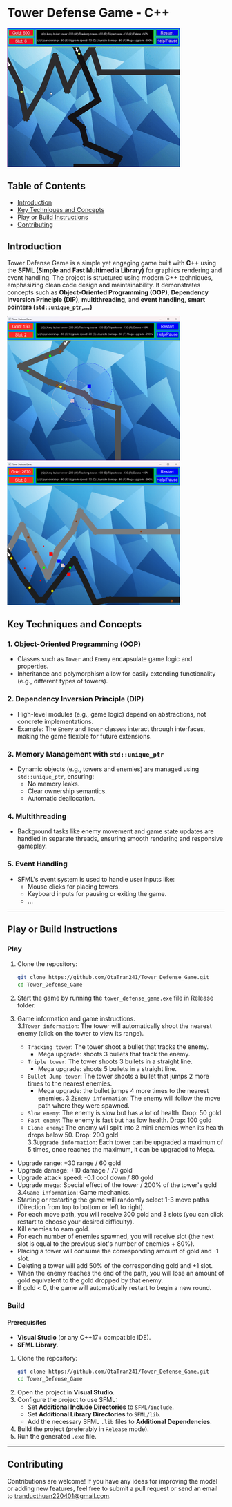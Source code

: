 
# **Tower Defense Game - C++**
<img src="./images/GamePlay.gif" style="width:400px;"/>

## Table of Contents

- [Introduction](#introduction)
- [Key Techniques and Concepts](#Key-Techniques-and-Concepts)
- [Play or Build Instructions](#Play-or-Build-Instructions)
- [Contributing](#Contributing)

## **Introduction**
Tower Defense Game is a simple yet engaging game built with **C++** using the **SFML (Simple and Fast Multimedia Library)** for graphics rendering and event handling. The project is structured using modern C++ techniques, emphasizing clean code design and maintainability. It demonstrates concepts such as **Object-Oriented Programming (OOP)**, **Dependency Inversion Principle (DIP)**, **multithreading**, and **event handling**, **smart pointers (`std::unique_ptr`,...)**

<img src="./images/InGame1.png" style="width:400px;"/> <img src="./images/InGame2.png" style="width:400px;"/>  

## **Key Techniques and Concepts**
### **1. Object-Oriented Programming (OOP)**
- Classes such as `Tower` and `Enemy` encapsulate game logic and properties.
- Inheritance and polymorphism allow for easily extending functionality (e.g., different types of towers).

### **2. Dependency Inversion Principle (DIP)**
- High-level modules (e.g., game logic) depend on abstractions, not concrete implementations.
- Example: The `Enemy` and `Tower` classes interact through interfaces, making the game flexible for future extensions.

### **3. Memory Management with `std::unique_ptr`**
- Dynamic objects (e.g., towers and enemies) are managed using `std::unique_ptr`, ensuring:
  - No memory leaks.
  - Clear ownership semantics.
  - Automatic deallocation.

### **4. Multithreading**
- Background tasks like enemy movement and game state updates are handled in separate threads, ensuring smooth rendering and responsive gameplay.

### **5. Event Handling**
- SFML's event system is used to handle user inputs like:
  - Mouse clicks for placing towers.
  - Keyboard inputs for pausing or exiting the game.
  - ...

---

## **Play or Build Instructions**

### **Play**
1. Clone the repository:
   ```bash
   git clone https://github.com/OtaTran241/Tower_Defense_Game.git
   cd Tower_Defense_Game
   ```
   
2. Start the game by running the `tower_defense_game.exe` file in Release folder.
3. Game information and game instructions.  
3.1`Tower information`: The tower will automatically shoot the nearest enemy (click on the tower to view its range).
   + `Tracking tower`: The tower shoot a bullet that tracks the enemy.
     - Mega upgrade: shoots 3 bullets that track the enemy.
   + `Triple tower`: The tower shoots 3 bullets in a straight line.
     - Mega upgrade: shoots 5 bullets in a straight line.
   + `Bullet Jump tower`: The tower shoots a bullet that jumps 2 more times to the nearest enemies.
     - Mega upgrade: the bullet jumps 4 more times to the nearest enemies.
3.2`Enemy information`: The enemy will follow the move path where they were spawned.
   + `Slow enemy`: The enemy is slow but has a lot of health. Drop: 50 gold
   + `Fast enemy`: The enemy is fast but has low health. Drop: 100 gold
   + `Clone enemy`: The enemy will split into 2 mini enemies when its health drops below 50. Drop: 200 gold   
3.3`Upgrade information`: Each tower can be upgraded a maximum of 5 times, once reaches the maximum, it can be upgraded to Mega.  
+ Upgrade range: +30 range / 60 gold
+ Upgrade damage: +10 damage / 70 gold
+ Upgrade attack speed: -0.1 cool down / 80 gold
+ Upgrade mega: Special effect of the tower / 200% of the tower's gold  
3.4`Game information`: Game mechanics.  
+ Starting or restarting the game will randomly select 1-3 move paths (Direction from top to bottom or left to right). 
+ For each move path, you will receive 300 gold and 3 slots (you can click restart to choose your desired difficulty).
+ Kill enemies to earn gold. 
+ For each number of enemies spawned, you will receive slot (the next slot is equal to the previous slot's number of enemies + 80%).
+ Placing a tower will consume the corresponding amount of gold and -1 slot.
+ Deleting a tower will add 50% of the corresponding gold and +1 slot.
+ When the enemy reaches the end of the path, you will lose an amount of gold equivalent to the gold dropped by that enemy.
+ If gold < 0, the game will automatically restart to begin a new round.

### **Build**
#### **Prerequisites**
- **Visual Studio** (or any C++17+ compatible IDE).
- **SFML Library**.

1. Clone the repository:
   ```bash
   git clone https://github.com/OtaTran241/Tower_Defense_Game.git
   cd Tower_Defense_Game
   ```
2. Open the project in **Visual Studio**.
3. Configure the project to use SFML:
   - Set **Additional Include Directories** to `SFML/include`.
   - Set **Additional Library Directories** to `SFML/lib`.
   - Add the necessary SFML `.lib` files to **Additional Dependencies**.
4. Build the project (preferably in `Release` mode).
5. Run the generated `.exe` file.

---

## Contributing
Contributions are welcome! If you have any ideas for improving the model or adding new features, feel free to submit a pull request or send an email to [tranducthuan220401@gmail.com](mailto:tranducthuan220401@gmail.com).
